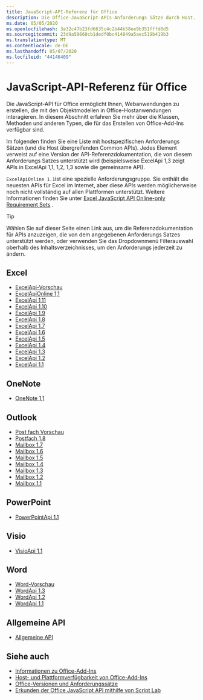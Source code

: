 ```yaml
---
title: JavaScript-API-Referenz für Office
description: Die Office-JavaScript-APIs-Anforderungs Sätze durch Host.
ms.date: 05/05/2020
ms.openlocfilehash: 3a32c47b23fd6635c4c2b44b58ee9b351fffd8d5
ms.sourcegitcommit: 23d9a58660cb1dedf0bc414849a5aec519b419b3
ms.translationtype: MT
ms.contentlocale: de-DE
ms.lasthandoff: 05/07/2020
ms.locfileid: "44146409"
---
```

# <a name="office-javascript-api-reference"></a>JavaScript-API-Referenz für Office

Die JavaScript-API für Office ermöglicht Ihnen, Webanwendungen zu erstellen, die mit den Objektmodellen in Office-Hostanwendungen interagieren. In diesem Abschnitt erfahren Sie mehr über die Klassen, Methoden und anderen Typen, die für das Erstellen von Office-Add-Ins verfügbar sind.

Im folgenden finden Sie eine Liste mit hostspezifischen Anforderungs Sätzen (und die Host übergreifenden Common APIs). Jedes Element verweist auf eine Version der API-Referenzdokumentation, die von diesem Anforderungs Satzes unterstützt wird (beispielsweise ExcelApi 1,3 zeigt APIs in ExcelApi 1,1, 1,2, 1,3 sowie die gemeinsame API).

`ExcelApiOnline 1.1`ist eine spezielle Anforderungsgruppe. Sie enthält die neuesten APIs für Excel im Internet, aber diese APIs werden möglicherweise noch nicht vollständig auf allen Plattformen unterstützt. Weitere Informationen finden Sie unter [Excel JavaScript API Online-only Requirement Sets](/office/dev/add-ins/reference/requirement-sets/excel-api-online-requirement-set) .

> [!TIP]
> Wählen Sie auf dieser Seite einen Link aus, um die Referenzdokumentation für APIs anzuzeigen, die von dem angegebenen Anforderungs Satzes unterstützt werden, oder verwenden Sie das Dropdownmenü Filterauswahl oberhalb des Inhaltsverzeichnisses, um den Anforderungs jederzeit zu ändern.

## <a name="excel"></a>Excel

- [ExcelApi-Vorschau](/javascript/api/excel?view=excel-js-preview)
- [ExcelApiOnline 1,1](/javascript/api/excel?view=excel-js-online)
- [ExcelApi 1,11](/javascript/api/excel?view=excel-js-1.11)
- [ExcelApi 1.10](/javascript/api/excel?view=excel-js-1.10)
- [ExcelApi 1.9](/javascript/api/excel?view=excel-js-1.9)
- [ExcelApi 1.8](/javascript/api/excel?view=excel-js-1.8)
- [ExcelApi 1.7](/javascript/api/excel?view=excel-js-1.7)
- [ExcelApi 1.6](/javascript/api/excel?view=excel-js-1.6)
- [ExcelApi 1.5](/javascript/api/excel?view=excel-js-1.5)
- [ExcelApi 1.4](/javascript/api/excel?view=excel-js-1.4)
- [ExcelApi 1.3](/javascript/api/excel?view=excel-js-1.3)
- [ExcelApi 1.2](/javascript/api/excel?view=excel-js-1.2)
- [ExcelApi 1.1](/javascript/api/excel?view=excel-js-1.1)

## <a name="onenote"></a>OneNote

- [OneNote 1,1](/javascript/api/onenote?view=onenote-js-1.1)

## <a name="outlook"></a>Outlook

- [Post fach Vorschau](/javascript/api/outlook?view=outlook-js-preview)
- [Postfach 1.8](/javascript/api/outlook?view=outlook-js-1.8)
- [Mailbox 1.7](/javascript/api/outlook?view=outlook-js-1.7)
- [Mailbox 1.6](/javascript/api/outlook?view=outlook-js-1.6)
- [Mailbox 1.5](/javascript/api/outlook?view=outlook-js-1.5)
- [Mailbox 1.4](/javascript/api/outlook?view=outlook-js-1.4)
- [Mailbox 1.3](/javascript/api/outlook?view=outlook-js-1.3)
- [Mailbox 1.2](/javascript/api/outlook?view=outlook-js-1.2)
- [Mailbox 1.1](/javascript/api/outlook?view=outlook-js-1.1)

## <a name="powerpoint"></a>PowerPoint

- [PowerPointApi 1.1](/javascript/api/powerpoint?view=powerpoint-js-1.1)

## <a name="visio"></a>Visio

- [VisioApi 1,1](/javascript/api/visio?view=visio-js-1.1)

## <a name="word"></a>Word

- [Word-Vorschau](/javascript/api/word?view=word-js-preview)
- [WordApi 1.3](/javascript/api/word?view=word-js-1.3)
- [WordApi 1.2](/javascript/api/word?view=word-js-1.2)
- [WordApi 1.1](/javascript/api/word?view=word-js-1.1)

## <a name="common-api"></a>Allgemeine API

- [Allgemeine API](/javascript/api/office?view=common-js)

## <a name="see-also"></a>Siehe auch

- [Informationen zu Office-Add-Ins](/office/dev/add-ins/overview)
- [Host- und Plattformverfügbarkeit von Office-Add-Ins](/office/dev/add-ins/overview/office-add-in-availability)
- [Office-Versionen und Anforderungssätze](/office/dev/add-ins/develop/office-versions-and-requirement-sets)
- [Erkunden der Office JavaScript API mithilfe von Script Lab](/office/dev/add-ins/overview/explore-with-script-lab)
